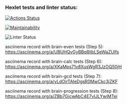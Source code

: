 ### Hexlet tests and linter status:
[![Actions Status](https://github.com/Ky3mu40FF/python-project-lvl1/workflows/hexlet-check/badge.svg)](https://github.com/Ky3mu40FF/python-project-lvl1/actions)

[![Maintainability](https://api.codeclimate.com/v1/badges/a99a88d28ad37a79dbf6/maintainability)](https://codeclimate.com/github/codeclimate/codeclimate/maintainability)

![Linter Status](https://github.com/Ky3mu40FF/python-project-lvl1/workflows/code-check-linter/badge.svg)


asciinema record with brain-even tests (Step 5):
https://asciinema.org/a/UBUHQvGyBBq8libLSeWaZUIfs

asciinema record with brain-calc tests (Step 6):
https://asciinema.org/a/XKaMps71v8XusWgR3JzOQ50jH

asciinema record with brain-gcd tests (Step 7):
https://asciinema.org/a/yLdOirTAIeDgsR0MwCkc3jZKF

asciinema record with brain-progression tests (Step 8):
https://asciinema.org/a/ZBb7GicwAbC4E7vlJLYwiMTei
